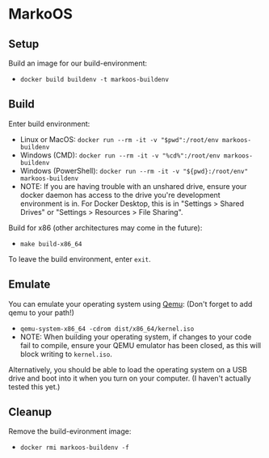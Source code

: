 # MarkoOS

## Setup

Build an image for our build-environment:
 - `docker build buildenv -t markoos-buildenv`

## Build

Enter build environment:
 - Linux or MacOS: `docker run --rm -it -v "$pwd":/root/env markoos-buildenv`
 - Windows (CMD): `docker run --rm -it -v "%cd%":/root/env markoos-buildenv`
 - Windows (PowerShell): `docker run --rm -it -v "${pwd}:/root/env" markoos-buildenv`
 - NOTE: If you are having trouble with an unshared drive, ensure your docker daemon has access to the drive you're development environment is in. For Docker Desktop, this is in "Settings > Shared Drives" or "Settings > Resources > File Sharing".

Build for x86 (other architectures may come in the future):
 - `make build-x86_64`

To leave the build environment, enter `exit`.

## Emulate

You can emulate your operating system using [Qemu](https://www.qemu.org/): (Don't forget to add qemu to your path!)

 - `qemu-system-x86_64 -cdrom dist/x86_64/kernel.iso`
 - NOTE: When building your operating system, if changes to your code fail to compile, ensure your QEMU emulator has been closed, as this will block writing to `kernel.iso`.

Alternatively, you should be able to load the operating system on a USB drive and boot into it when you turn on your computer. (I haven't actually tested this yet.)

## Cleanup

Remove the build-evironment image:
 - `docker rmi markoos-buildenv -f`
